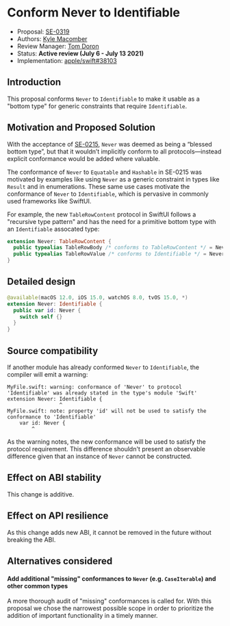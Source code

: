 # Conform Never to Identifiable

* Proposal: [SE-0319](NNNN-never-identifiable.md)
* Authors: [Kyle Macomber](https://github.com/kylemacomber)
* Review Manager: [Tom Doron](https://github.com/tomerd)
* Status: **Active review (July 6 - July 13 2021)**
* Implementation: [apple/swift#38103](https://github.com/apple/swift/pull/38103)

## Introduction

This proposal conforms `Never` to `Identifiable` to make it usable as a "bottom type" for generic constraints that require `Identifiable`.

## Motivation and Proposed Solution

With the acceptance of [SE-0215](https://github.com/apple/swift-evolution/blob/main/proposals/0215-conform-never-to-hashable-and-equatable.md), `Never` was deemed as being a “blessed bottom type”, but that it wouldn’t implicitly conform to all protocols—instead explicit conformance would be added where valuable.

The conformance of `Never` to `Equatable` and `Hashable` in SE-0215 was motivated by examples like using `Never` as a generic constraint in types like `Result` and in enumerations. These same use cases motivate the conformance of `Never` to `Identifiable`, which is pervasive in commonly used frameworks like SwiftUI.

For example, the new `TableRowContent` protocol in SwiftUI follows a "recursive type pattern" and has the need for a primitive bottom type with an `Identifiable` assocated type:

```swift
extension Never: TableRowContent {
  public typealias TableRowBody /* conforms to TableRowContent */ = Never
  public typealias TableRowValue /* conforms to Identifiable */ = Never
}
```

## Detailed design

```swift
@available(macOS 12.0, iOS 15.0, watchOS 8.0, tvOS 15.0, *)
extension Never: Identifiable {
  public var id: Never {
    switch self {}
  }
}
```

## Source compatibility

If another module has already conformed `Never` to `Identifiable`, the compiler will emit a warning:

```
MyFile.swift: warning: conformance of 'Never' to protocol 'Identifiable' was already stated in the type's module 'Swift'
extension Never: Identifiable { 
                 ^
MyFile.swift: note: property 'id' will not be used to satisfy the conformance to 'Identifiable'
    var id: Never {
        ^
```

As the warning notes, the new conformance will be used to satisfy the protocol requirement. This difference shouldn't present an observable difference given that an instance of `Never` cannot be constructed.

## Effect on ABI stability

This change is additive.

## Effect on API resilience

As this change adds new ABI, it cannot be removed in the future without breaking the ABI.

## Alternatives considered

#### Add additional "missing" conformances to `Never` (e.g. `CaseIterable`) and other common types

A more thorough audit of "missing" conformances is called for. With this proposal we chose the narrowest possible scope in order to prioritize the addition of important functionality in a timely manner.
